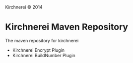 
Kirchnerei &copy; 2014

# Kirchnerei Maven Repository

The maven repository for kirchnerei

+ Kirchnerei Encrypt Plugin
+ Kirchnerei BuildNumber Plugin





